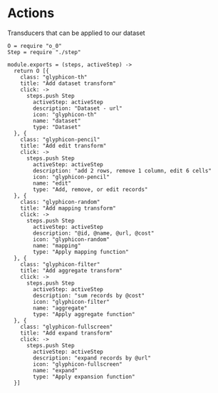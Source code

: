 Actions
=======

Transducers that can be applied to our dataset

    O = require "o_0"
    Step = require "./step"

    module.exports = (steps, activeStep) ->
      return O [{
        class: "glyphicon-th"
        title: "Add dataset transform"
        click: ->
          steps.push Step
            activeStep: activeStep
            description: "Dataset - url"
            icon: "glyphicon-th"
            name: "dataset"
            type: "Dataset"
      }, {
        class: "glyphicon-pencil"
        title: "Add edit transform"
        click: ->
          steps.push Step
            activeStep: activeStep
            description: "add 2 rows, remove 1 column, edit 6 cells"
            icon: "glyphicon-pencil"
            name: "edit"
            type: "Add, remove, or edit records"
      }, {
        class: "glyphicon-random"
        title: "Add mapping transform"
        click: ->
          steps.push Step
            activeStep: activeStep
            description: "@id, @name, @url, @cost"
            icon: "glyphicon-random"
            name: "mapping"
            type: "Apply mapping function"
      }, {
        class: "glyphicon-filter"
        title: "Add aggregate transform"
        click: ->
          steps.push Step
            activeStep: activeStep
            description: "sum records by @cost"
            icon: "glyphicon-filter"
            name: "aggregate"
            type: "Apply aggregate function"
      }, {
        class: "glyphicon-fullscreen"
        title: "Add expand transform"
        click: ->
          steps.push Step
            activeStep: activeStep
            description: "expand records by @url"
            icon: "glyphicon-fullscreen"
            name: "expand"
            type: "Apply expansion function"
      }]
